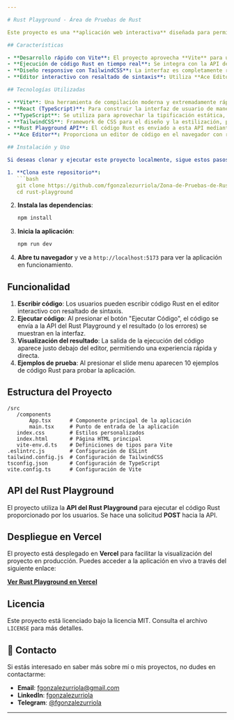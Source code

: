 ```yaml
---

# Rust Playground - Área de Pruebas de Rust

Este proyecto es una **aplicación web interactiva** diseñada para permitir la ejecución de código **Rust** en tiempo real. Está desarrollado utilizando **Vite** para un entorno de desarrollo rápido, **React** para la interfaz de usuario, **TailwindCSS** para el diseño responsive, y un editor de código enriquecido proporcionado por **Ace Editor**. El código escrito por los usuarios se envía a la **API del Rust Playground** mediante solicitudes **POST** para su compilación y ejecución.

## Características

- **Desarrollo rápido con Vite**: El proyecto aprovecha **Vite** para una carga rápida y tiempos de desarrollo eficientes, facilitando una excelente experiencia de desarrollo.
- **Ejecución de código Rust en tiempo real**: Se integra con la API del **Rust Playground** mediante solicitudes **POST**, lo que permite a los usuarios compilar y ejecutar código Rust directamente desde la aplicación.
- **Diseño responsive con TailwindCSS**: La interfaz es completamente responsive y se adapta a diferentes tamaños de pantalla gracias a 
- **Editor interactivo con resaltado de sintaxis**: Utiliza **Ace Editor** para proporcionar una experiencia fluida de edición de código con resaltado de sintaxis y sin corrección ortográfica.

## Tecnologías Utilizadas

- **Vite**: Una herramienta de compilación moderna y extremadamente rápida para proyectos web.
- **React (TypeScript)**: Para construir la interfaz de usuario de manera declarativa y eficiente.
- **TypeScript**: Se utiliza para aprovechar la tipificación estática, mejorar el mantenimiento del código y prevenir errores en tiempo de desarrollo.
- **TailwindCSS**: Framework de CSS para el diseño y la estilización, permitiendo una personalización rápida y un diseño responsive.
- **Rust Playground API**: El código Rust es enviado a esta API mediante una solicitud **POST** para su compilación y ejecución.
- **Ace Editor**: Proporciona un editor de código en el navegador con resaltado de sintaxis, ideal para la edición de código Rust.

## Instalación y Uso

Si deseas clonar y ejecutar este proyecto localmente, sigue estos pasos:

1. **Clona este repositorio**:
   ```bash
   git clone https://github.com/fgonzalezurriola/Zona-de-Pruebas-de-Rust
   cd rust-playground
   ```

2. **Instala las dependencias**:
   ```bash
   npm install
   ```

3. **Inicia la aplicación**:
   ```bash
   npm run dev
   ```

4. **Abre tu navegador** y ve a `http://localhost:5173` para ver la aplicación en funcionamiento.

## Funcionalidad

1. **Escribir código**: Los usuarios pueden escribir código Rust en el editor interactivo con resaltado de sintaxis.
2. **Ejecutar código**: Al presionar el botón "Ejecutar Código", el código se envía a la API del Rust Playground y el resultado (o los errores) se muestran en la interfaz.
3. **Visualización del resultado**: La salida de la ejecución del código aparece justo debajo del editor, permitiendo una experiencia rápida y directa.
4. **Ejemplos de prueba**: Al presionar el slide menu aparecen 10 ejemplos de código Rust para probar la aplicación.

## Estructura del Proyecto

```
/src
   /components
       App.tsx      # Componente principal de la aplicación
       main.tsx     # Punto de entrada de la aplicación
   index.css        # Estilos personalizados
   index.html       # Página HTML principal
   vite-env.d.ts    # Definiciones de tipos para Vite
.eslintrc.js        # Configuración de ESLint
tailwind.config.js  # Configuración de TailwindCSS
tsconfig.json       # Configuración de TypeScript
vite.config.ts      # Configuración de Vite
```

## API del Rust Playground

El proyecto utiliza la **API del Rust Playground** para ejecutar el código Rust proporcionado por los usuarios. Se hace una solicitud **POST** hacia la API.


## Despliegue en Vercel

El proyecto está desplegado en **Vercel** para facilitar la visualización del proyecto en producción. Puedes acceder a la aplicación en vivo a través del siguiente enlace:

[**Ver Rust Playground en Vercel**](https://tu-enlace-vercel.vercel.app)

## Licencia

Este proyecto está licenciado bajo la licencia MIT. Consulta el archivo `LICENSE` para más detalles.

## 📧 Contacto

Si estás interesado en saber más sobre mí o mis proyectos, no dudes en contactarme:

- **Email**: [fgonzalezurriola@gmail.com](mailto:fgonzalezurriola@gmail.com)
- **LinkedIn**: [fgonzalezurriola](https://www.linkedin.com/in/fgonzalezurriola/)
- **Telegram**: [@fgonzalezurriola](https://t.me/fgonzalezurriola)

---
```

